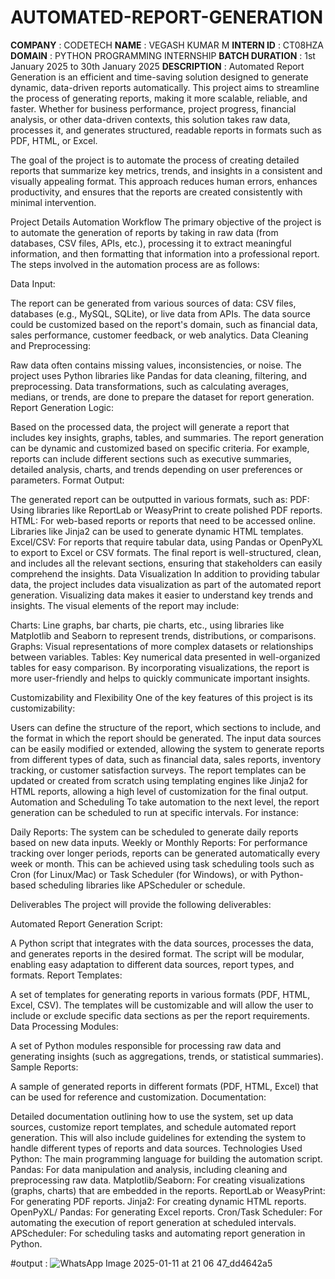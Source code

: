 # AUTOMATED-REPORT-GENERATION
**COMPANY** : CODETECH
**NAME** : VEGASH KUMAR M
**INTERN ID** : CT08HZA
**DOMAIN** : PYTHON PROGRAMMING INTERNSHIP
**BATCH DURATION** : 1st January 2025 to 30th January 2025
**DESCRIPTION** : Automated Report Generation is an efficient and time-saving solution designed to generate dynamic, data-driven reports automatically. This project aims to streamline the process of generating reports, making it more scalable, reliable, and faster. Whether for business performance, project progress, financial analysis, or other data-driven contexts, this solution takes raw data, processes it, and generates structured, readable reports in formats such as PDF, HTML, or Excel.

The goal of the project is to automate the process of creating detailed reports that summarize key metrics, trends, and insights in a consistent and visually appealing format. This approach reduces human errors, enhances productivity, and ensures that the reports are created consistently with minimal intervention.

Project Details
Automation Workflow
The primary objective of the project is to automate the generation of reports by taking in raw data (from databases, CSV files, APIs, etc.), processing it to extract meaningful information, and then formatting that information into a professional report. The steps involved in the automation process are as follows:

Data Input:

The report can be generated from various sources of data: CSV files, databases (e.g., MySQL, SQLite), or live data from APIs.
The data source could be customized based on the report's domain, such as financial data, sales performance, customer feedback, or web analytics.
Data Cleaning and Preprocessing:

Raw data often contains missing values, inconsistencies, or noise. The project uses Python libraries like Pandas for data cleaning, filtering, and preprocessing.
Data transformations, such as calculating averages, medians, or trends, are done to prepare the dataset for report generation.
Report Generation Logic:

Based on the processed data, the project will generate a report that includes key insights, graphs, tables, and summaries.
The report generation can be dynamic and customized based on specific criteria. For example, reports can include different sections such as executive summaries, detailed analysis, charts, and trends depending on user preferences or parameters.
Format Output:

The generated report can be outputted in various formats, such as:
PDF: Using libraries like ReportLab or WeasyPrint to create polished PDF reports.
HTML: For web-based reports or reports that need to be accessed online. Libraries like Jinja2 can be used to generate dynamic HTML templates.
Excel/CSV: For reports that require tabular data, using Pandas or OpenPyXL to export to Excel or CSV formats.
The final report is well-structured, clean, and includes all the relevant sections, ensuring that stakeholders can easily comprehend the insights.
Data Visualization
In addition to providing tabular data, the project includes data visualization as part of the automated report generation. Visualizing data makes it easier to understand key trends and insights. The visual elements of the report may include:

Charts: Line graphs, bar charts, pie charts, etc., using libraries like Matplotlib and Seaborn to represent trends, distributions, or comparisons.
Graphs: Visual representations of more complex datasets or relationships between variables.
Tables: Key numerical data presented in well-organized tables for easy comparison.
By incorporating visualizations, the report is more user-friendly and helps to quickly communicate important insights.

Customizability and Flexibility
One of the key features of this project is its customizability:

Users can define the structure of the report, which sections to include, and the format in which the report should be generated.
The input data sources can be easily modified or extended, allowing the system to generate reports from different types of data, such as financial data, sales reports, inventory tracking, or customer satisfaction surveys.
The report templates can be updated or created from scratch using templating engines like Jinja2 for HTML reports, allowing a high level of customization for the final output.
Automation and Scheduling
To take automation to the next level, the report generation can be scheduled to run at specific intervals. For instance:

Daily Reports: The system can be scheduled to generate daily reports based on new data inputs.
Weekly or Monthly Reports: For performance tracking over longer periods, reports can be generated automatically every week or month.
This can be achieved using task scheduling tools such as Cron (for Linux/Mac) or Task Scheduler (for Windows), or with Python-based scheduling libraries like APScheduler or schedule.

Deliverables
The project will provide the following deliverables:

Automated Report Generation Script:

A Python script that integrates with the data sources, processes the data, and generates reports in the desired format.
The script will be modular, enabling easy adaptation to different data sources, report types, and formats.
Report Templates:

A set of templates for generating reports in various formats (PDF, HTML, Excel, CSV).
The templates will be customizable and will allow the user to include or exclude specific data sections as per the report requirements.
Data Processing Modules:

A set of Python modules responsible for processing raw data and generating insights (such as aggregations, trends, or statistical summaries).
Sample Reports:

A sample of generated reports in different formats (PDF, HTML, Excel) that can be used for reference and customization.
Documentation:

Detailed documentation outlining how to use the system, set up data sources, customize report templates, and schedule automated report generation.
This will also include guidelines for extending the system to handle different types of reports and data sources.
Technologies Used
Python: The main programming language for building the automation script.
Pandas: For data manipulation and analysis, including cleaning and preprocessing raw data.
Matplotlib/Seaborn: For creating visualizations (graphs, charts) that are embedded in the reports.
ReportLab or WeasyPrint: For generating PDF reports.
Jinja2: For creating dynamic HTML reports.
OpenPyXL/ Pandas: For generating Excel reports.
Cron/Task Scheduler: For automating the execution of report generation at scheduled intervals.
APScheduler: For scheduling tasks and automating report generation in Python.

#output :
![WhatsApp Image 2025-01-11 at 21 06 47_dd4642a5](https://github.com/user-attachments/assets/ea1e2d0e-ad31-41f8-9638-ed0f82e75f2a)

